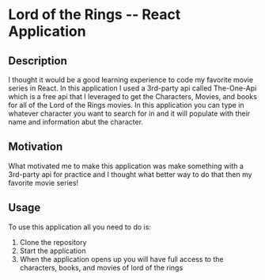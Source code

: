 # Lord of the Rings -- React Application

## Description
I thought it would be a good learning experience to code my favorite movie series in React. In this application I used a 3rd-party api called The-One-Api which is a free api that I leveraged to get the Characters, Movies, and books for all of the Lord of the Rings movies.
In this application you can type in whatever character you want to search for in and it will populate with their name and information abut the character.

## Motivation
What motivated me to make this application was make something with a 3rd-party api for practice and I thought what better way to do that then my favorite movie series!

## Usage
To use this application all you need to do is:
1. Clone the repository
2. Start the application
3. When the application opens up you will have full access to the characters, books, and movies of lord of the rings
